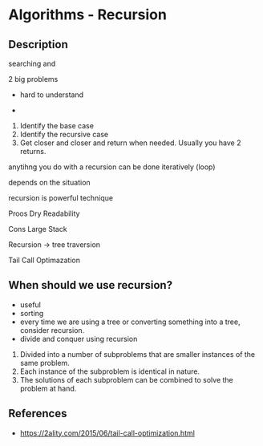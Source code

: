 # Algorithms - Recursion

## Description

searching and

2 big problems

- hard to understand

-

1. Identify the base case
2. Identify the recursive case
3. Get closer and closer and return when needed. Usually you have 2 returns.

anytihng you do with a recursion can be done iteratively (loop)

depends on the situation

recursion is powerful technique

Proos
Dry
Readability

Cons
Large Stack

Recursion -> tree traversion

Tail Call Optimazation

## When should we use recursion?
- useful
- sorting
- every time we are using a tree or converting something into a tree, consider recursion.
- divide and conquer using recursion

1. Divided into a number of subproblems that are smaller instances of the same problem.
2. Each instance of the subproblem is identical in nature. 
3. The solutions of each subproblem can be combined to solve the problem at hand.

## References
- https://2ality.com/2015/06/tail-call-optimization.html


